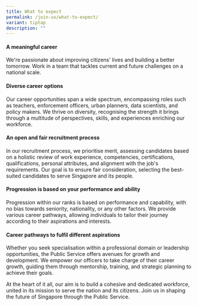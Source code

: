 ```yaml
---
title: What to expect
permalink: /join-us/what-to-expect/
variant: tiptap
description: ""
---
```

<h4>A meaningful career </h4>
<p>We're passionate about improving citizens' lives and building a better
tomorrow. Work in a team that tackles current and future challenges on
a national scale.</p>
<h4>Diverse career options</h4>
<p>Our career opportunities span a wide spectrum, encompassing roles such
as teachers, enforcement officers, urban planners, data scientists, and
policy makers. We thrive on diversity, recognising the strength it brings
through a multitude of perspectives, skills, and experiences enriching
our workforce.</p>
<h4>An open and fair recruitment process</h4>
<p>In our recruitment process, we prioritise merit, assessing candidates
based on a holistic review of work experience, competencies, certifications,
qualifications, personal attributes, and alignment with the job's requirements.
Our goal is to ensure fair consideration, selecting the best-suited candidates
to serve Singapore and its people.</p>
<h4>Progression is based on your performance and ability</h4>
<p>Progression within our ranks is based on performance and capability, with
no bias towards seniority, nationality, or any other factors. We provide
various career pathways, allowing individuals to tailor their journey according
to their aspirations and interests.</p>
<h4>Career pathways to fulfil different aspirations</h4>
<p>Whether you seek specialisation within a professional domain or leadership
opportunities, the Public Service offers avenues for growth and development.
We empower our officers to take charge of their career growth, guiding
them through mentorship, training, and strategic planning to achieve their
goals.</p>
<p>At the heart of it all, our aim is to build a cohesive and dedicated workforce,
united in its mission to serve the nation and its citizens. Join us in
shaping the future of Singapore through the Public Service.</p>
<p></p>